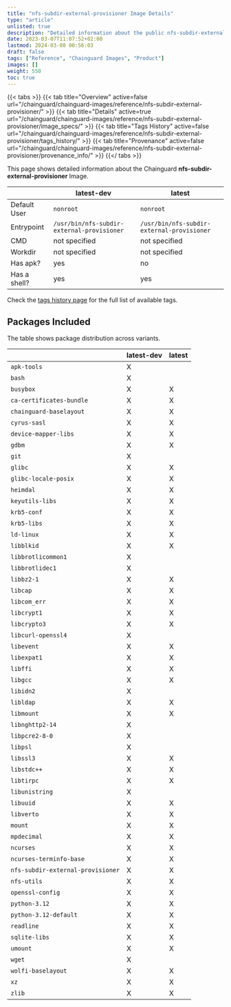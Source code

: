 ```yaml
---
title: "nfs-subdir-external-provisioner Image Details"
type: "article"
unlisted: true
description: "Detailed information about the public nfs-subdir-external-provisioner Chainguard Image."
date: 2023-03-07T11:07:52+02:00
lastmod: 2024-03-08 00:56:03
draft: false
tags: ["Reference", "Chainguard Images", "Product"]
images: []
weight: 550
toc: true
---
```


{{< tabs >}}
{{< tab title="Overview" active=false url="/chainguard/chainguard-images/reference/nfs-subdir-external-provisioner/" >}}
{{< tab title="Details" active=true url="/chainguard/chainguard-images/reference/nfs-subdir-external-provisioner/image_specs/" >}}
{{< tab title="Tags History" active=false url="/chainguard/chainguard-images/reference/nfs-subdir-external-provisioner/tags_history/" >}}
{{< tab title="Provenance" active=false url="/chainguard/chainguard-images/reference/nfs-subdir-external-provisioner/provenance_info/" >}}
{{</ tabs >}}

This page shows detailed information about the Chainguard **nfs-subdir-external-provisioner** Image.

|              | latest-dev                                 | latest                                     |
|--------------|--------------------------------------------|--------------------------------------------|
| Default User | `nonroot`                                  | `nonroot`                                  |
| Entrypoint   | `/usr/bin/nfs-subdir-external-provisioner` | `/usr/bin/nfs-subdir-external-provisioner` |
| CMD          | not specified                              | not specified                              |
| Workdir      | not specified                              | not specified                              |
| Has apk?     | yes                                        | no                                         |
| Has a shell? | yes                                        | yes                                        |

Check the [tags history page](/chainguard/chainguard-images/reference/nfs-subdir-external-provisioner/tags_history/) for the full list of available tags.

## Packages Included
The table shows package distribution across variants.

|                                   | latest-dev | latest |
|-----------------------------------|------------|--------|
| `apk-tools`                       | X          |        |
| `bash`                            | X          |        |
| `busybox`                         | X          | X      |
| `ca-certificates-bundle`          | X          | X      |
| `chainguard-baselayout`           | X          | X      |
| `cyrus-sasl`                      | X          | X      |
| `device-mapper-libs`              | X          | X      |
| `gdbm`                            | X          | X      |
| `git`                             | X          |        |
| `glibc`                           | X          | X      |
| `glibc-locale-posix`              | X          | X      |
| `heimdal`                         | X          | X      |
| `keyutils-libs`                   | X          | X      |
| `krb5-conf`                       | X          | X      |
| `krb5-libs`                       | X          | X      |
| `ld-linux`                        | X          | X      |
| `libblkid`                        | X          | X      |
| `libbrotlicommon1`                | X          |        |
| `libbrotlidec1`                   | X          |        |
| `libbz2-1`                        | X          | X      |
| `libcap`                          | X          | X      |
| `libcom_err`                      | X          | X      |
| `libcrypt1`                       | X          | X      |
| `libcrypto3`                      | X          | X      |
| `libcurl-openssl4`                | X          |        |
| `libevent`                        | X          | X      |
| `libexpat1`                       | X          | X      |
| `libffi`                          | X          | X      |
| `libgcc`                          | X          | X      |
| `libidn2`                         | X          |        |
| `libldap`                         | X          | X      |
| `libmount`                        | X          | X      |
| `libnghttp2-14`                   | X          |        |
| `libpcre2-8-0`                    | X          |        |
| `libpsl`                          | X          |        |
| `libssl3`                         | X          | X      |
| `libstdc++`                       | X          | X      |
| `libtirpc`                        | X          | X      |
| `libunistring`                    | X          |        |
| `libuuid`                         | X          | X      |
| `libverto`                        | X          | X      |
| `mount`                           | X          | X      |
| `mpdecimal`                       | X          | X      |
| `ncurses`                         | X          | X      |
| `ncurses-terminfo-base`           | X          | X      |
| `nfs-subdir-external-provisioner` | X          | X      |
| `nfs-utils`                       | X          | X      |
| `openssl-config`                  | X          | X      |
| `python-3.12`                     | X          | X      |
| `python-3.12-default`             | X          | X      |
| `readline`                        | X          | X      |
| `sqlite-libs`                     | X          | X      |
| `umount`                          | X          | X      |
| `wget`                            | X          |        |
| `wolfi-baselayout`                | X          | X      |
| `xz`                              | X          | X      |
| `zlib`                            | X          | X      |

